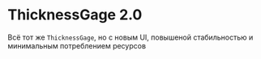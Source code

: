# ThicknessGage 2.0
Всё тот же `ThicknessGage`, но с новым UI, повышеной стабильностью и минимальным потреблением ресурсов